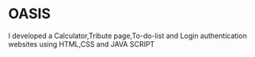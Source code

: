 # OASIS
I developed a Calculator,Tribute page,To-do-list and Login authentication websites using HTML,CSS and JAVA SCRIPT
